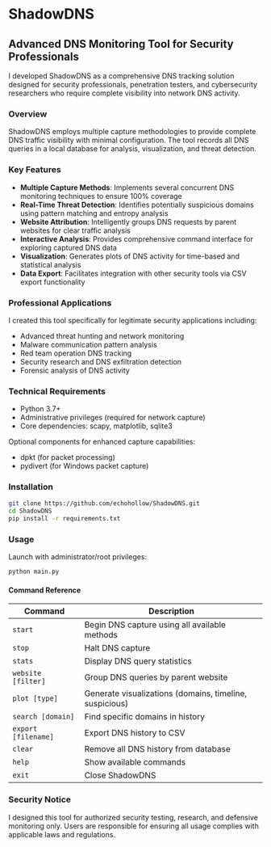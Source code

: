 # ShadowDNS

## Advanced DNS Monitoring Tool for Security Professionals

I developed ShadowDNS as a comprehensive DNS tracking solution designed for security professionals, penetration testers, and cybersecurity researchers who require complete visibility into network DNS activity.

### Overview

ShadowDNS employs multiple capture methodologies to provide complete DNS traffic visibility with minimal configuration. The tool records all DNS queries in a local database for analysis, visualization, and threat detection.

### Key Features

- **Multiple Capture Methods**: Implements several concurrent DNS monitoring techniques to ensure 100% coverage
- **Real-Time Threat Detection**: Identifies potentially suspicious domains using pattern matching and entropy analysis
- **Website Attribution**: Intelligently groups DNS requests by parent websites for clear traffic analysis
- **Interactive Analysis**: Provides comprehensive command interface for exploring captured DNS data
- **Visualization**: Generates plots of DNS activity for time-based and statistical analysis
- **Data Export**: Facilitates integration with other security tools via CSV export functionality

### Professional Applications

I created this tool specifically for legitimate security applications including:

- Advanced threat hunting and network monitoring
- Malware communication pattern analysis
- Red team operation DNS tracking
- Security research and DNS exfiltration detection
- Forensic analysis of DNS activity

### Technical Requirements

- Python 3.7+
- Administrative privileges (required for network capture)
- Core dependencies: scapy, matplotlib, sqlite3

Optional components for enhanced capture capabilities:
- dpkt (for packet processing)
- pydivert (for Windows packet capture)

### Installation

```bash
git clone https://github.com/echohollow/ShadowDNS.git
cd ShadowDNS
pip install -r requirements.txt
```

### Usage

Launch with administrator/root privileges:

```bash
python main.py
```

#### Command Reference

| Command | Description |
|---------|-------------|
| `start` | Begin DNS capture using all available methods |
| `stop` | Halt DNS capture |
| `stats` | Display DNS query statistics |
| `website [filter]` | Group DNS queries by parent website |
| `plot [type]` | Generate visualizations (domains, timeline, suspicious) |
| `search [domain]` | Find specific domains in history |
| `export [filename]` | Export DNS history to CSV |
| `clear` | Remove all DNS history from database |
| `help` | Show available commands |
| `exit` | Close ShadowDNS |

### Security Notice

I designed this tool for authorized security testing, research, and defensive monitoring only. Users are responsible for ensuring all usage complies with applicable laws and regulations.
